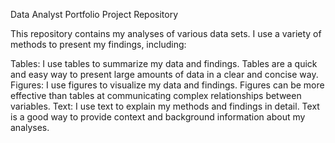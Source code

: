 Data Analyst Portfolio Project Repository

This repository contains my analyses of various data sets. I use a variety of methods to present my findings, including:

Tables: I use tables to summarize my data and findings. Tables are a quick and easy way to present large amounts of data in a clear and concise way. 
Figures: I use figures to visualize my data and findings. Figures can be more effective than tables at communicating complex relationships between variables. 
Text: I use text to explain my methods and findings in detail. Text is a good way to provide context and background information about my analyses.